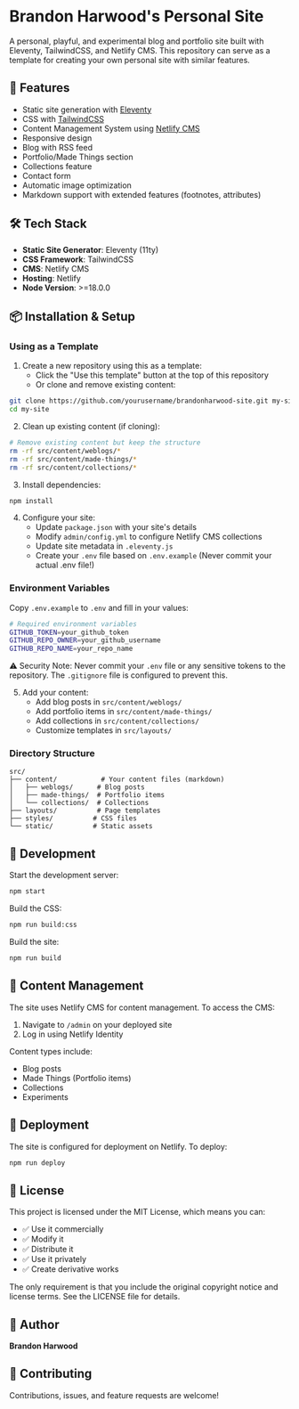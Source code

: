 # Brandon Harwood's Personal Site

A personal, playful, and experimental blog and portfolio site built with Eleventy, TailwindCSS, and Netlify CMS. This repository can serve as a template for creating your own personal site with similar features.

## 🚀 Features

- Static site generation with [Eleventy](https://www.11ty.dev/)
- CSS with [TailwindCSS](https://tailwindcss.com/)
- Content Management System using [Netlify CMS](https://www.netlifycms.org/)
- Responsive design
- Blog with RSS feed
- Portfolio/Made Things section
- Collections feature
- Contact form
- Automatic image optimization
- Markdown support with extended features (footnotes, attributes)

## 🛠️ Tech Stack

- **Static Site Generator**: Eleventy (11ty)
- **CSS Framework**: TailwindCSS
- **CMS**: Netlify CMS
- **Hosting**: Netlify
- **Node Version**: >=18.0.0

## 📦 Installation & Setup

### Using as a Template

1. Create a new repository using this as a template:
   - Click the "Use this template" button at the top of this repository
   - Or clone and remove existing content:
```bash
git clone https://github.com/yourusername/brandonharwood-site.git my-site
cd my-site
```

2. Clean up existing content (if cloning):
```bash
# Remove existing content but keep the structure
rm -rf src/content/weblogs/*
rm -rf src/content/made-things/*
rm -rf src/content/collections/*
```

3. Install dependencies:
```bash
npm install
```

4. Configure your site:
   - Update `package.json` with your site's details
   - Modify `admin/config.yml` to configure Netlify CMS collections
   - Update site metadata in `.eleventy.js`
   - Create your `.env` file based on `.env.example` (Never commit your actual .env file!)

### Environment Variables

Copy `.env.example` to `.env` and fill in your values:

```bash
# Required environment variables
GITHUB_TOKEN=your_github_token
GITHUB_REPO_OWNER=your_github_username
GITHUB_REPO_NAME=your_repo_name
```

⚠️ Security Note: Never commit your `.env` file or any sensitive tokens to the repository. The `.gitignore` file is configured to prevent this.

5. Add your content:
   - Add blog posts in `src/content/weblogs/`
   - Add portfolio items in `src/content/made-things/`
   - Add collections in `src/content/collections/`
   - Customize templates in `src/layouts/`

### Directory Structure

```
src/
├── content/           # Your content files (markdown)
│   ├── weblogs/      # Blog posts
│   ├── made-things/  # Portfolio items
│   └── collections/  # Collections
├── layouts/          # Page templates
├── styles/          # CSS files
└── static/          # Static assets
```

## 📄 Development

Start the development server:
```bash
npm start
```

Build the CSS:
```bash
npm run build:css
```

Build the site:
```bash
npm run build
```

## 📝 Content Management

The site uses Netlify CMS for content management. To access the CMS:

1. Navigate to `/admin` on your deployed site
2. Log in using Netlify Identity

Content types include:
- Blog posts
- Made Things (Portfolio items)
- Collections
- Experiments

## 🚀 Deployment

The site is configured for deployment on Netlify. To deploy:

```bash
npm run deploy
```

## 📄 License

This project is licensed under the MIT License, which means you can:
- ✅ Use it commercially
- ✅ Modify it
- ✅ Distribute it
- ✅ Use it privately
- ✅ Create derivative works

The only requirement is that you include the original copyright notice and license terms. See the LICENSE file for details.

## 👤 Author

**Brandon Harwood**

## 🤝 Contributing

Contributions, issues, and feature requests are welcome! 